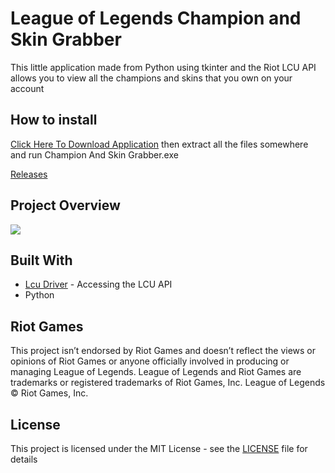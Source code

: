 # League of Legends Champion and Skin Grabber

This little application made from Python using tkinter and the Riot LCU API allows you to view all the champions and skins that you own on your account

## How to install 
[Click Here To Download Application](https://github.com/MManoah/lol-champion-and-skin-grabber/releases/download/V.1.1/Champion.And.Skin.Grabber.zip)
then extract all the files somewhere and run Champion And Skin Grabber.exe

[Releases](https://github.com/MManoah/lol-champion-and-skin-grabber/releases/)

## Project Overview
![](https://i.gyazo.com/a7cd1252c761a8cf1064644a2701e99e.png)

## Built With

* [Lcu Driver](https://github.com/sousa-andre/lcu-driver) - Accessing the LCU API
* Python

## Riot Games

This project isn’t endorsed by Riot Games and doesn’t reflect the views or opinions of Riot Games
or anyone officially involved in producing or managing League of Legends. League of Legends and Riot Games are
trademarks or registered trademarks of Riot Games, Inc. League of Legends © Riot Games, Inc.

## License

This project is licensed under the MIT License - see the [LICENSE](LICENSE) file for details
